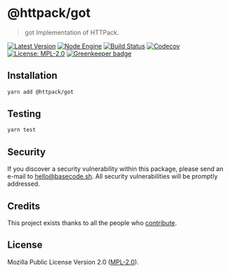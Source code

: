 # @httpack/got

> got Implementation of HTTPack.

[![Latest Version](https://badgen.now.sh/npm/v/@httpack/got)](https://www.npmjs.com/package/@httpack/got)
[![Node Engine](https://badgen.now.sh/npm/node/@httpack/got)](https://www.npmjs.com/package/@httpack/got)
[![Build Status](https://badgen.now.sh/circleci/github/httpack/got)](https://circleci.com/gh/httpack/got)
[![Codecov](https://badgen.now.sh/codecov/c/github/httpack/got)](https://codecov.io/gh/httpack/got)
[![License: MPL-2.0](https://badgen.now.sh/badge/license/MPL-2.0/green)](https://mozilla.org/MPL/2.0/) [![Greenkeeper badge](https://badges.greenkeeper.io/httpack/got.svg)](https://greenkeeper.io/)

## Installation

```bash
yarn add @httpack/got
```

## Testing

```bash
yarn test
```

## Security

If you discover a security vulnerability within this package, please send an e-mail to hello@basecode.sh. All security vulnerabilities will be promptly addressed.

## Credits

This project exists thanks to all the people who [contribute](../../contributors).

## License

Mozilla Public License Version 2.0 ([MPL-2.0](./LICENSE)).
